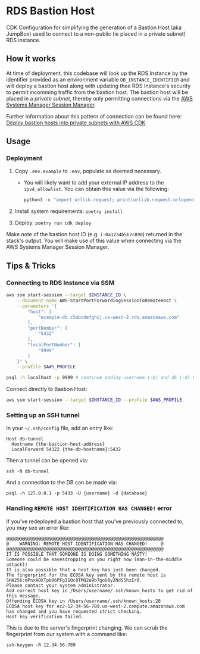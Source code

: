 # RDS Bastion Host

CDK Configuration for simplifying the generation of a Bastion Host (aka JumpBox) used to connect to a non-public (ie placed in a private subnet) RDS instance.

## How it works

At time of deployment, this codebase will look up the RDS Instance by the identifier provided as an environment variable `DB_INSTANCE_IDENTIFIER` and will deploy a bastion host along with updating thee RDS Instance's security to permit incomming traffic from the bastion host. The bastion host will be placed in a _private subnet_, thereby only permitting connections via the [AWS Systems Manager Session Manager](https://docs.aws.amazon.com/systems-manager/latest/userguide/session-manager.html).

Further information about this pattern of connection can be found here: [Deploy bastion hosts into private subnets with AWS CDK](https://aws.amazon.com/blogs/infrastructure-and-automation/deploy-bastion-hosts-into-private-subnets-with-aws-cdk/)

## Usage

### Deployment

1.  Copy `.env.example` to `.env`, populate as deemed necessary.

    - You will likely want to add your external IP address to the `ipv4_allowlist`. You can obtain this value via the following:

      ```py
      python3 -c "import urllib.request; print(urllib.request.urlopen('https://api.ipify.org').read().decode('utf8'))"
      ```

1.  Install system requirements: `poetry install`
1.  Deploy: `poetry run cdk deploy`

Make note of the bastion host ID (e.g. `i-0a1234b567c890`) returned in the stack's output. You will make use of this value when connecting via the AWS Systems Manager Session Manager.

## Tips & Tricks

### Connecting to RDS Instance via SSM

```sh
aws ssm start-session --target $INSTANCE_ID \
    --document-name AWS-StartPortForwardingSessionToRemoteHost \
    --parameters '{
        "host": [
            "example-db.c5abcdefghij.us-west-2.rds.amazonaws.com"
        ],
        "portNumber": [
            "5432"
        ],
        "localPortNumber": [
            "9999"
        ]
    }' \
    --profile $AWS_PROFILE
```

```sh
psql -h localhost -p 9999 # continue adding username (-U) and db (-d) here...
```

Connect directly to Bastion Host:

```sh
aws ssm start-session --target $INSTANCE_ID --profile $AWS_PROFILE
```

### Setting up an SSH tunnel

In your `~/.ssh/config` file, add an entry like:

```
Host db-tunnel
  Hostname {the-bastion-host-address}
  LocalForward 54322 {the-db-hostname}:5432
```

Then a tunnel can be opened via:

```
ssh -N db-tunnel
```

And a connection to the DB can be made via:

```
psql -h 127.0.0.1 -p 5433 -U {username} -d {database}
```

### Handling `REMOTE HOST IDENTIFICATION HAS CHANGED!` error

If you've redeployed a bastion host that you've previously connected to, you may see an error like:

```
@@@@@@@@@@@@@@@@@@@@@@@@@@@@@@@@@@@@@@@@@@@@@@@@@@@@@@@@@@@
@    WARNING: REMOTE HOST IDENTIFICATION HAS CHANGED!     @
@@@@@@@@@@@@@@@@@@@@@@@@@@@@@@@@@@@@@@@@@@@@@@@@@@@@@@@@@@@
IT IS POSSIBLE THAT SOMEONE IS DOING SOMETHING NASTY!
Someone could be eavesdropping on you right now (man-in-the-middle attack)!
It is also possible that a host key has just been changed.
The fingerprint for the ECDSA key sent by the remote host is
SHA256:mPnxAOXTpb06PFgI1Qc8TMQ2e9b7goU8y2NdS5hzIr8.
Please contact your system administrator.
Add correct host key in /Users/username/.ssh/known_hosts to get rid of this message.
Offending ECDSA key in /Users/username/.ssh/known_hosts:28
ECDSA host key for ec2-12-34-56-789.us-west-2.compute.amazonaws.com has changed and you have requested strict checking.
Host key verification failed.
```

This is due to the server's fingerprint changing. We can scrub the fingerprint from our system with a command like:

```
ssh-keygen -R 12.34.56.789
```
